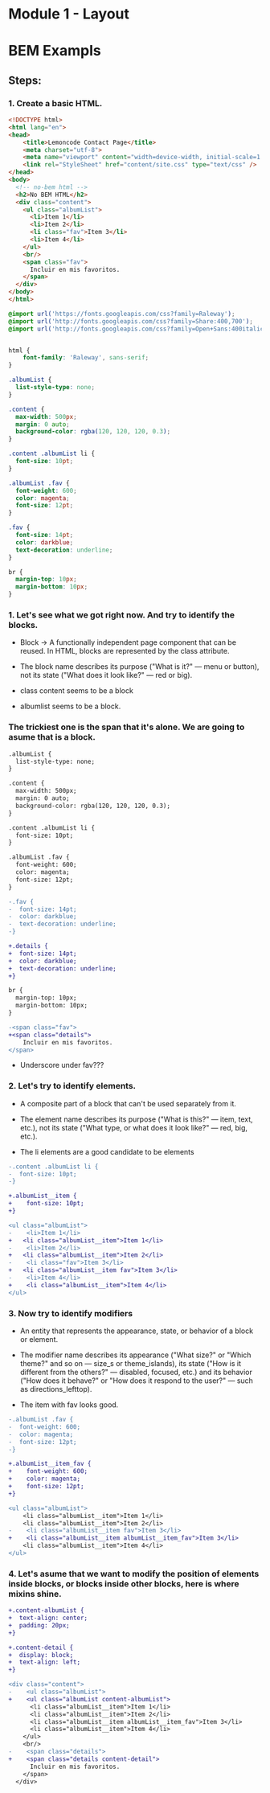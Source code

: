# Module 1 - Layout

# BEM Exampls 

## Steps:

### 1. Create a basic HTML. 

```html
<!DOCTYPE html>
<html lang="en">
<head>
    <title>Lemoncode Contact Page</title>
    <meta charset="utf-8">
    <meta name="viewport" content="width=device-width, initial-scale=1.0"/>
    <link rel="StyleSheet" href="content/site.css" type="text/css" />
</head>
<body>
  <!-- no-bem html -->
  <h2>No BEM HTML</h2>
  <div class="content">
    <ul class="albumList">
      <li>Item 1</li>
      <li>Item 2</li>
      <li class="fav">Item 3</li>
      <li>Item 4</li>
    </ul>
    <br/>
    <span class="fav">
      Incluir en mis favoritos.
    </span>
  </div>
</body>
</html>
```

```css
@import url('https://fonts.googleapis.com/css?family=Raleway');
@import url('http://fonts.googleapis.com/css?family=Share:400,700');
@import url('http://fonts.googleapis.com/css?family=Open+Sans:400italic,400,700s');


html {
    font-family: 'Raleway', sans-serif;
}

.albumList {
  list-style-type: none;
}

.content {
  max-width: 500px;
  margin: 0 auto;
  background-color: rgba(120, 120, 120, 0.3);
}

.content .albumList li {
  font-size: 10pt;
}

.albumList .fav {
  font-weight: 600;
  color: magenta;
  font-size: 12pt;
}

.fav {
  font-size: 14pt;
  color: darkblue;
  text-decoration: underline;
}

br {
  margin-top: 10px;
  margin-bottom: 10px;
}
```

### 1. Let's see what we got right now. And try to identify the blocks.

* Block -> A functionally independent page component that can be reused. In HTML, blocks are represented by the class attribute.

* The block name describes its purpose ("What is it?" — menu or button), not its state ("What does it look like?" — red or big).

* class content seems to be a block
* albumlist seems to be a block.

### The trickiest one is the span that it's alone. We are going to asume that is a block.

```diff css
.albumList {
  list-style-type: none;
}

.content {
  max-width: 500px;
  margin: 0 auto;
  background-color: rgba(120, 120, 120, 0.3);
}

.content .albumList li {
  font-size: 10pt;
}

.albumList .fav {
  font-weight: 600;
  color: magenta;
  font-size: 12pt;
}

-.fav {
-  font-size: 14pt;
-  color: darkblue;
-  text-decoration: underline;
-}

+.details {
+  font-size: 14pt;
+  color: darkblue;
+  text-decoration: underline;
+}

br {
  margin-top: 10px;
  margin-bottom: 10px;
}
```

```diff html
-<span class="fav">
+<span class="details">
    Incluir en mis favoritos.
</span>
```

* Underscore under fav???

### 2. Let's try to identify elements.

* A composite part of a block that can't be used separately from it.
* The element name describes its purpose ("What is this?" — item, text, etc.), not its state ("What type, or what does it look like?" — red, big, etc.).

* The li elements are a good candidate to be elements

```diff css
-.content .albumList li {
-  font-size: 10pt;
-}

+.albumList__item {
+    font-size: 10pt;
+}
```

```diff html
<ul class="albumList">
-    <li>Item 1</li>
+   <li class="albumList__item">Item 1</li>
-    <li>Item 2</li>
+   <li class="albumList__item">Item 2</li>
-    <li class="fav">Item 3</li>
+   <li class="albumList__item fav">Item 3</li>
-    <li>Item 4</li>
+    <li class="albumList__item">Item 4</li>
</ul>
```

### 3. Now try to identify modifiers

* An entity that represents the appearance, state, or behavior of a block or element.
* The modifier name describes its appearance ("What size?" or "Which theme?" and so on — size_s or theme_islands), its state ("How is it different from the others?" — disabled, focused, etc.) and its behavior ("How does it behave?" or "How does it respond to the user?" — such as directions_left­top).

* The item with fav looks good.

```diff css
-.albumList .fav {
-  font-weight: 600;
-  color: magenta;
-  font-size: 12pt;
-}

+.albumList__item_fav {
+    font-weight: 600;
+    color: magenta;
+    font-size: 12pt;
+}
```

```diff html
<ul class="albumList">
    <li class="albumList__item">Item 1</li>
    <li class="albumList__item">Item 2</li>
-    <li class="albumList__item fav">Item 3</li>
+    <li class="albumList__item albumList__item_fav">Item 3</li>
    <li class="albumList__item">Item 4</li>
</ul>
```

### 4. Let's asume that we want to modify the position of elements inside blocks, or blocks inside other blocks, here is where mixins shine.

```diff css
+.content-albumList {
+  text-align: center;
+  padding: 20px;
+}

+.content-detail {
+  display: block;
+  text-align: left;
+}
```

```diff html
<div class="content">
-    <ul class="albumList">
+    <ul class="albumList content-albumList">
      <li class="albumList__item">Item 1</li>
      <li class="albumList__item">Item 2</li>
      <li class="albumList__item albumList__item_fav">Item 3</li>
      <li class="albumList__item">Item 4</li>
    </ul>
    <br/>
-    <span class="details">
+    <span class="details content-detail">
      Incluir en mis favoritos.
    </span>
  </div>
```